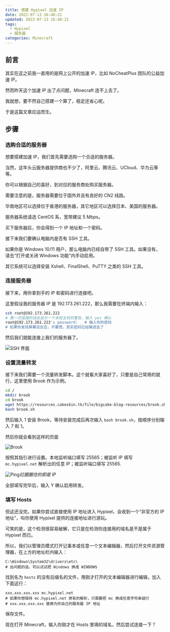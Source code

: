 ```yaml
---
title: 搭建 Hypixel 加速 IP
date: 2022-07-13 16:48:21
updated: 2022-07-13 16:48:21
tags:
  - Hypixel
  - 服务器
categories: Minecraft
---
```

## 前言

其实在这之前我一直用的是网上公开的加速 IP，比如 NoCheatPlus 团队的公益加速 IP。

然而昨天这个加速 IP 出了点问题，Minecraft 连不上去了。

我就想，要不然自己搭建一个算了，稳定还省心呢。

于是这篇文章应运而生。

<!-- more -->

## 步骤

### 选购合适的服务器

想要搭建加速 IP，我们首先需要选购一个合适的服务器。

当然，这年头云服务器提供商也不少了，阿里云、腾讯云、UCloud、华为云等等。

你可以根据自己的喜好，到对应的服务商处购买服务器。

需要注意的是，服务器需要位于国外并且有良好的 CN2 线路。

华南地区可以选择位于香港的服务器，其它地区可以选择日本、美国的服务器。

服务器系统请选 CentOS 系，宽带建议 5 Mbps。

买下服务器后，你会得到一个 IP 地址和一个密码。

接下来我们要确认电脑内是否有 SSH 工具。

如果你是 Windows 10/11 用户，那么电脑内已经自带了 SSH 工具。如果没有，请去“打开或关闭 Windows 功能”内手动启用。

其它系统可以选择安装 Xshell、FinalShell、PuTTY 之类的 SSH 工具。

### 连接服务器

接下来，用你拿到手的 IP 和密码进行连接吧。

这里假设我的服务器 IP 是 192.173.261.222，那么我需要在终端内输入：

```bash
ssh root@192.173.261.222
# 第一次连接的话会显示一个未知主机的警告，输入 yes 确认
root@192.173.261.222's password: _ # 输入你的密码
# 如果你发现屏幕没反应，不要慌，其实密码已经输进去了
```

然后我们就能连接上我们的服务器了。

![SSH 界面](https://resources.cakeskin.tk/file/bigcake-blog-resources/images/build-hypixel-boost-ip/SSH.png)

### 设置流量转发

接下来我们需要一个流量转发脚本。这个就看大家喜好了，只要是自己常用的就行，这里使用 Brook 作为示例。

```bash
cd /
mkdir brook
cd brook
wget https://resources.cakeskin.tk/file/bigcake-blog-resources/brook.sh
bash brook.sh
```

然后输入 1 安装 Brook，等待安装完成后再次输入 `bash brook.sh`，按顺序分别输入 7 和 1。

然后你就会看到这样的页面

![Brook](https://resources.cakeskin.tk/file/bigcake-blog-resources/images/build-hypixel-boost-ip/Brook.png)

按照其指引进行设置。本地监听端口填写 25565；被监听 IP 填写 `mc.hypixel.net` 解析出的任意 IP；被监听端口填写 25565.

![Ping](https://resources.cakeskin.tk/file/bigcake-blog-resources/images/build-hypixel-boost-ip/Ping.png)_红圈圈住的即是 IP_

全部填写完毕后，输入 Y 确认启用转发。

### 填写 Hosts

但这还没完。如果你尝试直接使用 IP 地址进入 Hypixel，会收到一个“非官方的 IP 地址”，叫你使用 Hypixel 提供的连接地址进行游玩。

可笑的是，这个检测很容易破解，它只是在检测你连接用的域名是不是属于 Hypixel 而已。

所以，我们以管理员模式打开记事本或任意一个文本编辑器，然后打开文件资源管理器，在上方的地址栏内输入：

```
C:\Windows\System32\drivers\etc\
# 出问题的话，可以试试把 Windows 换成 WINDOWS
```

找到名为 `hosts` 的没有后缀名的文件，用刚才打开的文本编辑器进行编辑，加入下面这行：

```
xxx.xxx.xxx.xxx mc.hypixel.net
# 如果你想保持 mc.hypixel.net 原有的解析，只需要把 mc 换成任意字符串就行
# xxx.xxx.xxx.xxx 替换为你自己的服务器 IP 地址
```

保存文件。

现在打开 Minecraft，输入你刚才在 Hosts 里填的域名，然后尝试连接一下？